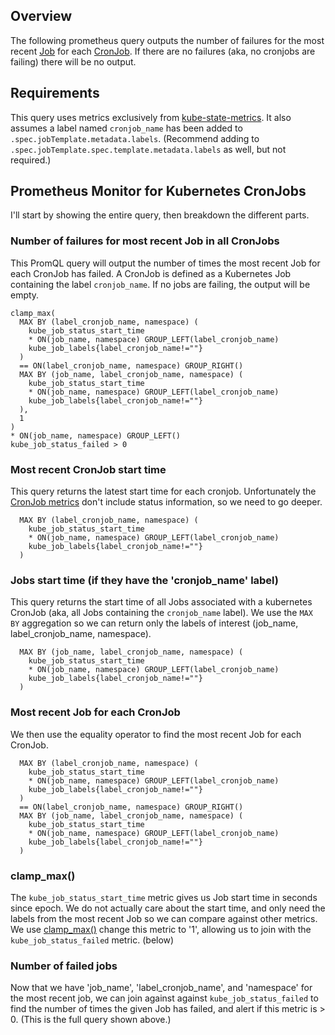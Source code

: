 ## Overview
The following prometheus query outputs the number of failures for the most recent [Job](https://kubernetes.io/docs/concepts/workloads/controllers/job/) for each [CronJob](https://kubernetes.io/docs/concepts/workloads/controllers/cron-jobs/). If there are no failures (aka, no cronjobs are failing) there will be no output.

## Requirements

This query uses metrics exclusively from [kube-state-metrics](https://github.com/kubernetes/kube-state-metrics). It also assumes a label named `cronjob_name` has been added to `.spec.jobTemplate.metadata.labels`. (Recommend adding to `.spec.jobTemplate.spec.template.metadata.labels` as well, but not required.)

## Prometheus Monitor for Kubernetes CronJobs

I'll start by showing the entire query, then breakdown the different parts.

### Number of failures for most recent Job in all CronJobs
This PromQL query will output the number of times the most recent Job for each CronJob has failed. A CronJob is defined as a Kubernetes Job containing the label `cronjob_name`. If no jobs are failing, the output will be empty.
```
clamp_max(
  MAX BY (label_cronjob_name, namespace) (
    kube_job_status_start_time
    * ON(job_name, namespace) GROUP_LEFT(label_cronjob_name)
    kube_job_labels{label_cronjob_name!=""}
  )
  == ON(label_cronjob_name, namespace) GROUP_RIGHT()
  MAX BY (job_name, label_cronjob_name, namespace) (
    kube_job_status_start_time
    * ON(job_name, namespace) GROUP_LEFT(label_cronjob_name)
    kube_job_labels{label_cronjob_name!=""}
  ),
  1
)
* ON(job_name, namespace) GROUP_LEFT()
kube_job_status_failed > 0
```

### Most recent CronJob start time
This query returns the latest start time for each cronjob. Unfortunately the [CronJob metrics](https://github.com/kubernetes/kube-state-metrics/blob/master/docs/cronjob-metrics.md) don't include status information, so we need to go deeper.
```
  MAX BY (label_cronjob_name, namespace) (
    kube_job_status_start_time
    * ON(job_name, namespace) GROUP_LEFT(label_cronjob_name)
    kube_job_labels{label_cronjob_name!=""}
  )
```

### Jobs start time (if they have the 'cronjob_name' label)
This query returns the start time of all Jobs associated with a kubernetes CronJob (aka, all Jobs containing the `cronjob_name` label). We use the `MAX BY` aggregation so we can return only the labels of interest (job_name, label_cronjob_name, namespace).
```
  MAX BY (job_name, label_cronjob_name, namespace) (
    kube_job_status_start_time
    * ON(job_name, namespace) GROUP_LEFT(label_cronjob_name)
    kube_job_labels{label_cronjob_name!=""}
  )
```

### Most recent Job for each CronJob
We then use the equality operator to find the most recent Job for each CronJob.
```
  MAX BY (label_cronjob_name, namespace) (
    kube_job_status_start_time
    * ON(job_name, namespace) GROUP_LEFT(label_cronjob_name)
    kube_job_labels{label_cronjob_name!=""}
  )
  == ON(label_cronjob_name, namespace) GROUP_RIGHT()
  MAX BY (job_name, label_cronjob_name, namespace) (
    kube_job_status_start_time
    * ON(job_name, namespace) GROUP_LEFT(label_cronjob_name)
    kube_job_labels{label_cronjob_name!=""}
  )
```

### clamp_max()
The `kube_job_status_start_time` metric gives us Job start time in seconds since epoch. We do not actually care about the start time, and only need the labels from the most recent Job so we can compare against other metrics. We use [clamp_max()](https://prometheus.io/docs/prometheus/latest/querying/functions/#clamp_max) change this metric to '1', allowing us to join with the `kube_job_status_failed` metric. (below)

### Number of failed jobs
Now that we have 'job_name', 'label_cronjob_name', and 'namespace' for the most recent job, we can join against against `kube_job_status_failed` to find the number of times the given Job has failed, and alert if this metric is > 0. (This is the full query shown above.)
